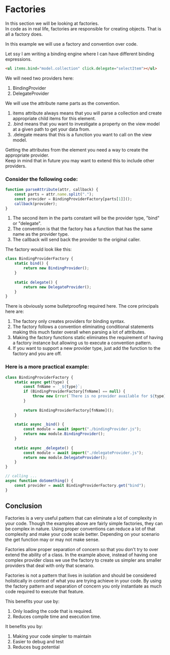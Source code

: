 # Factories

In this section we will be looking at factories.  
In code as in real life, factories are responsible for creating objects.
That is all a factory does.

In this example we will use a factory and convention over code.

Let ssy I am writing a binding engine where I can have different binding expressions.

```html
<ul items.bind="model.collection" click.delegate="selectItem"></ul>
```

We will need two providers here:
1. BindingProvider
1. DelegateProvider

We will use the attribute name parts as the convention.
1. items attribute always means that you will parse a collection and create appropriate child items for this element.
1. .bind means that you want to investigate a property on the view model at a given path to get your data from.
1. .delegate means that this is a function you want to call on the view model.

Getting the attributes from the element you need a way to create the appropriate provider.  
Keep in mind that in future you may want to extend this to include other providers.

### Consider the following code:

```js
function parseAttribute(attr, callback) {
    const parts = attr.name.split(".");
    const provider = BindingProviderFactory[parts[1]]();
    callback(provider);
}
```

1. The second item in the parts constant will be the provider type, "bind" or "delegate".
2. The convention is that the factory has a function that has the same name as the provider type.
3. The callback will send back the provider to the original caller.

The factory would look like this:

```js
class BindingProviderFactory {
    static bind() {
        return new BindingProvider();
    }
    
    static delegate() {
        return new DelegateProvider();
    }
}
``` 

There is obviously some bulletproofing required here.
The core principals here are:

1. The factory only creates providers for binding syntax.
1. The factory follows a convention eliminating conditional statements making this much faster overall when parsing a lot of attributes.
1. Making the factory functions static eliminates the requirement of having a factory instance but allowing us to execute a convention pattern.
1. If you want to support a new provider type, just add the function to the factory and you are off.

### Here is a more practical example:

```js
class BindingProviderFactory {
    static async get(type) {
        const fnName = `_${type}`;
        if (BindingProviderFactory[fnName] == null) {
            throw new Error(`There is no provider available for ${type}`);
        }
        
        return BindingProviderFactory[fnName]();
    }
    
    static async _bind() {
        const module = await import("./bindingProvider.js");
        return new module.BindingProvider();
    }
    
    static async _delegate() {
        const module = await import("./delegateProvider.js");
        return new module.DelegateProvider();
    }
}

// calling ...
async function doSomething() {
    const provider = await BindingProviderFactory.get("bind");    
}
```

## Conclusion

Factories is a very useful pattern that can eliminate a lot of complexity in your code.
Though the examples above are fairly simple factories, they can be complex in nature.
Using proper conventions can reduce a lot of that complexity and  make your code scale better.
Depending on your scenario the get function may or may not make sense.

Factories allow proper separation of concern so that you don't try to over extend the ability of a class.
In the example above, instead of having one complex provider class we use the factory to create us simpler ans smaller providers that deal with only that scenario.

Factories is not a pattern that lives in isolation and should be considered holistically in context of what you are trying achieve in your code.
By using the factory pattern and separation of concern you only instantiate as much code required to execute that feature.

This benefits your use by:

1. Only loading the code that is required.
1. Reduces compile time and execution time.

It benefits you by:

1. Making your code simpler to maintain
1. Easier to debug and test
1. Reduces bug potential
